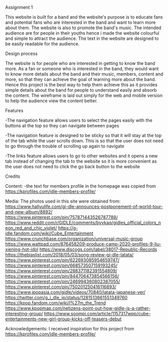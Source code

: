 Assignment 1

This website is built for a band and the website's purpose is to educate fans and potential fans who are interested in the band and want to learn more about them. The website is also to promote the band's music. The intended audience are for people in their youths hence i made the website colourful and simple to attract the audience. The text in the website are designed to be easily readable for the audience.

Design process

The website is for people who are interested in getting to know the band more. As a fan or someone who is interested in the band, they would want to know more details about the band and their music, members, content and more, so that they can achieve the goal of learning more about the band. Hence this project is the best way to help them achieve this as it provides simple details about the band for people to understand easily and absorb the content. The wireframe is laid out simply for the web and mobile version to help the audience view the content better.

Features

-The navigation feature allows users to select the pages easily with the buttons at the top so they can navigate between pages

-The navigation feature is designed to be sticky so that it will stay at the top of the tab while the user scrolls down. This is so that the user does not need to go through the trouble of scrolling up again to navigate

-The links feature allows users to go to other websites and it opens a new tab instead of changing the tab to the website so it is more convenient as the user does not need to click the go back button to the website

Credits

Content: -the text for members profile in the homepage was copied from https://kprofiles.com/idle-members-profile/

Media: The photos used in this site were obtained from:
https://www.hallyulife.com/gi-dle-announces-postponement-of-world-tour-and-new-album/8892/
https://www.pinterest.com/pin/757871443526787788/
https://www.reddit.com/r/GIDLE/comments/byvkaq/gidles_official_colors_neon_red_and_chic_violet/
https://g-idle.fandom.com/wiki/Cube_Entertainment
https://www.crunchbase.com/organization/universal-music-group
https://www.wattpad.com/876458209-produce-camp-2020-profiles-9-liu-xiening-hot-idol
https://www.discogs.com/label/38017-Republic-Records
https://thebiaslist.com/2018/05/03/song-review-gi-dle-latata/
https://www.pinterest.com/pin/622693085954659747/
https://www.pinterest.com/pin/668573507159193245/
https://www.pinterest.com/pin/288371182391554809/
https://www.pinterest.com/pin/844706473854566156/
https://www.pinterest.com/pin/246994360802387055/
https://www.pinterest.com/pin/750201250416116893/
https://www.jpopasia.com/gidle/videos/70840/latata-japanese-ver/
https://twitter.com/g_i_dle_jp/status/1281513661551349760
https://kpop.fandom.com/wiki/I%27m_the_Trend
https://www.kpopmap.com/netizens-point-out-how-gidle-is-a-rather-interesting-group/
https://www.soompi.com/article/1157317wpp/cube-entertainments-new-girl-group-kicks-off-teasers-debut

Acknowledgements:
I received inspiration for this project from https://kprofiles.com/idle-members-profile/